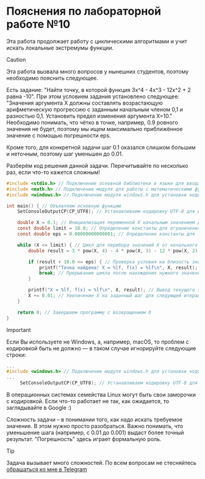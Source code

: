# Пояснения по лабораторной работе №10

Эта работа продолжает работу с циклическими алгоритмами и учит искать локальные экстремумы функции.

> [!CAUTION]
> Эта работа вызвала много вопросов у нынешних студентов, поэтому необходимо пояснить следующее.
> 
> Есть задание: "Найти точку, в которой функция 3x^4 - 4x^3 - 12x^2 + 2 равна -10". При этом условием задания установлено следующее:
> "Значения аргумента X должны составлять возрастающую арифметическую прогрессию с заданным начальным членом 0,1 и разностью 0,1. Установить предел изменения аргумента X=10."
> Необходимо понимать, что чётко в точке, например, 0.9 ровного значения не будет, поэтому мы ищем максимально приближённое значение с помощью погрешности eps.
> 
> Кроме того, для конкретной задачи шаг 0.1 оказался слишком большим и неточным, поэтому шаг уменьшен до 0.01.

Разберём код решения данной задачи. Перечитывайте по несколько раз, если что-то кажется сложным!
```c
#include <stdio.h> // Подключение основной библиотеки в языке для ввода/вывода
#include <math.h> // Подключение модуля для работы с математическими функциями
#include <windows.h> // Подключение модуля windows.h для установки кодировки вывода

int main() { // Объявляем основную функцию
    SetConsoleOutputCP(CP_UTF8); // Устанавливаем кодировку UTF-8 для вывода в консоли русских символов

    double X = 0.1; // Инициализация переменной X начальным значением для дальнейших вычислений
    const double limit = 10.0; // Определение константы для ограничения верхнего значения X
    const double eps = 0.00000000000001; // Определение константы для точности сравнения чисел (в данной задаче — с 10.0)

    while (X <= limit) { // Цикл для перебора значений X от начального значения до ограничения
        double result = 3 * pow(X, 4) - 4 * pow(X, 3) - 12 * pow(X, 2) + 2; // Вычисление функции для текущего значения X

        if (result + 10.0 <= eps) { // Проверка условия на близость значения функции к 10
            printf("Точка найдена! X = %lf, f(x) = %lf\n", X, result); // Вывод сообщения о нахождении соответствующего X и значения функции
            break; // Прерывание цикла после нахождения нужного значения
        }

        printf("X = %lf, f(x) = %lf\n", X, result); // Вывод текущего значения X и результата функции
        X += 0.01; // Увеличение X на заданный шаг для следующей итерации цикла
    }

    return 0; // Завершаем программу с возвращением 0
}
```

> [!IMPORTANT]
> Если Вы используете не Windows, а, например, macOS, то проблем с кодировкой быть не должно — в таком случае игнорируйте следующие строки:
> ```c
> ...
> #include <windows.h> // Подключение модуля windows.h для установки кодировки вывода
> ...
>      SetConsoleOutputCP(CP_UTF8); // Устанавливаем кодировку UTF-8 для вывода в консоли русских символов: иначе будут иероглифы
> ```
>
> В операционных системах семейства Linux могут быть свои заморочки с кодировкой. Если что-то работает не так, как ожидается, то заглядывайте в Google :)

Сложность задачи – в понимании того, как надо искать требуемое значение. В этом нужно просто разобраться.
Важно понимать, что уменьшение шага (например, с 0.01 до 0.001) выдаст более точный результат. "Погрешность" здесь играет формальную роль.

> [!TIP]
> Задача вызывает много сложностей. По всем вопросам не стесняйтесь [обращаться ко мне в Telegram](https://t.me/plunkzy)